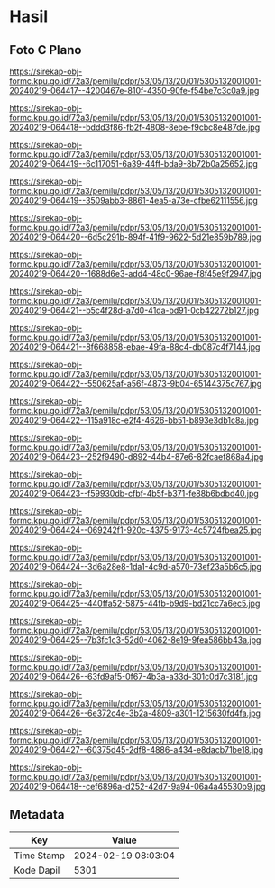 # Hasil

## Foto C Plano

https://sirekap-obj-formc.kpu.go.id/72a3/pemilu/pdpr/53/05/13/20/01/5305132001001-20240219-064417--4200467e-810f-4350-90fe-f54be7c3c0a9.jpg

https://sirekap-obj-formc.kpu.go.id/72a3/pemilu/pdpr/53/05/13/20/01/5305132001001-20240219-064418--bddd3f86-fb2f-4808-8ebe-f9cbc8e487de.jpg

https://sirekap-obj-formc.kpu.go.id/72a3/pemilu/pdpr/53/05/13/20/01/5305132001001-20240219-064419--6c117051-6a39-44ff-bda9-8b72b0a25652.jpg

https://sirekap-obj-formc.kpu.go.id/72a3/pemilu/pdpr/53/05/13/20/01/5305132001001-20240219-064419--3509abb3-8861-4ea5-a73e-cfbe62111556.jpg

https://sirekap-obj-formc.kpu.go.id/72a3/pemilu/pdpr/53/05/13/20/01/5305132001001-20240219-064420--6d5c291b-894f-41f9-9622-5d21e859b789.jpg

https://sirekap-obj-formc.kpu.go.id/72a3/pemilu/pdpr/53/05/13/20/01/5305132001001-20240219-064420--1688d6e3-add4-48c0-96ae-f8f45e9f2947.jpg

https://sirekap-obj-formc.kpu.go.id/72a3/pemilu/pdpr/53/05/13/20/01/5305132001001-20240219-064421--b5c4f28d-a7d0-41da-bd91-0cb42272b127.jpg

https://sirekap-obj-formc.kpu.go.id/72a3/pemilu/pdpr/53/05/13/20/01/5305132001001-20240219-064421--8f668858-ebae-49fa-88c4-db087c4f7144.jpg

https://sirekap-obj-formc.kpu.go.id/72a3/pemilu/pdpr/53/05/13/20/01/5305132001001-20240219-064422--550625af-a56f-4873-9b04-65144375c767.jpg

https://sirekap-obj-formc.kpu.go.id/72a3/pemilu/pdpr/53/05/13/20/01/5305132001001-20240219-064422--115a918c-e2f4-4626-bb51-b893e3db1c8a.jpg

https://sirekap-obj-formc.kpu.go.id/72a3/pemilu/pdpr/53/05/13/20/01/5305132001001-20240219-064423--252f9490-d892-44b4-87e6-82fcaef868a4.jpg

https://sirekap-obj-formc.kpu.go.id/72a3/pemilu/pdpr/53/05/13/20/01/5305132001001-20240219-064423--f59930db-cfbf-4b5f-b371-fe88b6bdbd40.jpg

https://sirekap-obj-formc.kpu.go.id/72a3/pemilu/pdpr/53/05/13/20/01/5305132001001-20240219-064424--069242f1-920c-4375-9173-4c5724fbea25.jpg

https://sirekap-obj-formc.kpu.go.id/72a3/pemilu/pdpr/53/05/13/20/01/5305132001001-20240219-064424--3d6a28e8-1da1-4c9d-a570-73ef23a5b6c5.jpg

https://sirekap-obj-formc.kpu.go.id/72a3/pemilu/pdpr/53/05/13/20/01/5305132001001-20240219-064425--440ffa52-5875-44fb-b9d9-bd21cc7a6ec5.jpg

https://sirekap-obj-formc.kpu.go.id/72a3/pemilu/pdpr/53/05/13/20/01/5305132001001-20240219-064425--7b3fc1c3-52d0-4062-8e19-9fea586bb43a.jpg

https://sirekap-obj-formc.kpu.go.id/72a3/pemilu/pdpr/53/05/13/20/01/5305132001001-20240219-064426--63fd9af5-0f67-4b3a-a33d-301c0d7c3181.jpg

https://sirekap-obj-formc.kpu.go.id/72a3/pemilu/pdpr/53/05/13/20/01/5305132001001-20240219-064426--6e372c4e-3b2a-4809-a301-1215630fd4fa.jpg

https://sirekap-obj-formc.kpu.go.id/72a3/pemilu/pdpr/53/05/13/20/01/5305132001001-20240219-064427--60375d45-2df8-4886-a434-e8dacb71be18.jpg

https://sirekap-obj-formc.kpu.go.id/72a3/pemilu/pdpr/53/05/13/20/01/5305132001001-20240219-064418--cef6896a-d252-42d7-9a94-06a4a45530b9.jpg


## Metadata

| Key        | Value               |
| ---------- | ------------------- |
| Time Stamp | 2024-02-19 08:03:04 |
| Kode Dapil | 5301                |



